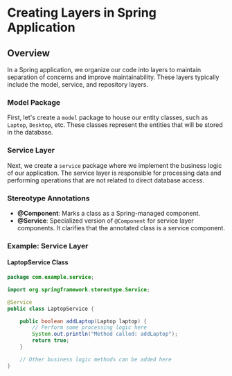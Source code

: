 # Creating Layers in Spring Application

## Overview

In a Spring application, we organize our code into layers to maintain separation of concerns and improve maintainability. These layers typically include the model, service, and repository layers.

### Model Package

First, let's create a `model` package to house our entity classes, such as `Laptop`, `Desktop`, etc. These classes represent the entities that will be stored in the database.

### Service Layer

Next, we create a `service` package where we implement the business logic of our application. The service layer is responsible for processing data and performing operations that are not related to direct database access.

### Stereotype Annotations

- **@Component**: Marks a class as a Spring-managed component.
- **@Service**: Specialized version of `@Component` for service layer components. It clarifies that the annotated class is a service component.

### Example: Service Layer

#### LaptopService Class

```java
package com.example.service;

import org.springframework.stereotype.Service;

@Service
public class LaptopService {

    public boolean addLaptop(Laptop laptop) {
        // Perform some processing logic here
        System.out.println("Method called: addLaptop");
        return true;
    }

    // Other business logic methods can be added here
}
```
